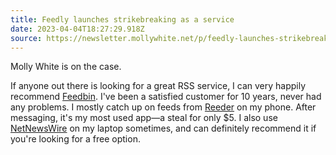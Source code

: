 ```yaml
---
title: Feedly launches strikebreaking as a service
date: 2023-04-04T18:27:29.918Z
source: https://newsletter.mollywhite.net/p/feedly-launches-strikebreaking-as
---
```

Molly White is on the case.

If anyone out there is looking for a great RSS service, I can very happily recommend [Feedbin](https://feedbin.com). I've been a satisfied customer for 10 years, never had any problems. I mostly catch up on feeds from [Reeder](https://reeder.app) on my phone. After messaging, it's my most used app—a steal for only $5. I also use [NetNewsWire](https://netnewswire.com) on my laptop sometimes, and can definitely recommend it if you're looking for a free option.